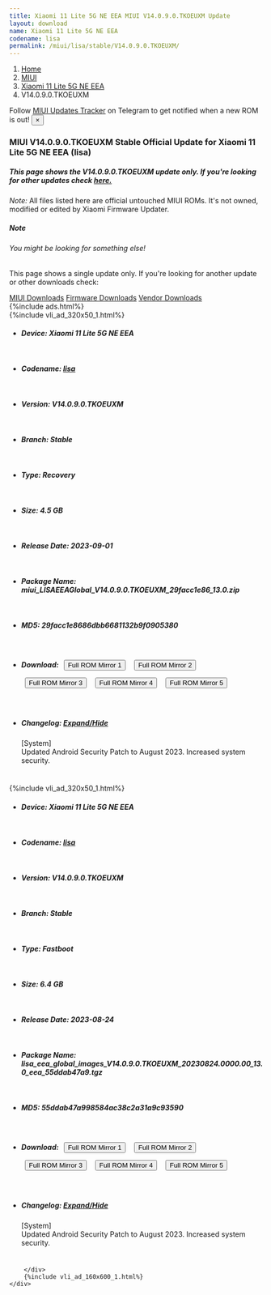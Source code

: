 ```yaml
---
title: Xiaomi 11 Lite 5G NE EEA MIUI V14.0.9.0.TKOEUXM Update
layout: download
name: Xiaomi 11 Lite 5G NE EEA
codename: lisa
permalink: /miui/lisa/stable/V14.0.9.0.TKOEUXM/
---
```

<nav aria-label="breadcrumb">
    <ol class="breadcrumb">
        <li class="breadcrumb-item"><a href="/">Home</a></li>
        <li class="breadcrumb-item"><a href="/miui/">MIUI</a></li>
        <li class="breadcrumb-item"><a href="/miui/lisa/">Xiaomi 11 Lite 5G NE EEA</a></li>
        <li class="breadcrumb-item active" aria-current="page">V14.0.9.0.TKOEUXM</li>
    </ol>
</nav>
<div class="alert alert-primary alert-dismissible fade show" role="alert">
    Follow <a href="https://t.me/MIUIUpdatesTracker" class="alert-link">MIUI Updates Tracker</a> on Telegram to get
    notified when a new ROM is out!
    <button type="button" class="close" data-dismiss="alert" aria-label="Close">
        <span aria-hidden="true">&times;</span>
    </button>
</div>
<div class="col-12 mx-auto">
    <h3 class="title bg-light p-2 rounded">MIUI V14.0.9.0.TKOEUXM Stable Official Update for Xiaomi 11 Lite 5G NE EEA (lisa)</h3>
    <h5>This page shows the V14.0.9.0.TKOEUXM update only. If you're looking for other updates check
        <a href="/miui/lisa/">here.</a></h5>
    <p><i>Note: </i>All files listed here are official untouched MIUI ROMs.
        It's not owned, modified or edited by Xiaomi Firmware Updater.</p>
    <div class="card">
        <div class="card-body">
            <h5 class="card-title">Note</h5>
            <h6 class="card-subtitle mb-2 text-muted">You might be looking for something else!</h6>
            <p class="card-text">This page shows a single update only.
                If you're looking for another update or other downloads check:</p>
            <a href="/miui/" class="card-link">MIUI Downloads</a>
            <a href="/firmware/" class="card-link">Firmware Downloads</a>
            <a href="/vendor/" class="card-link">Vendor Downloads</a>
        </div>
    </div>
    {%include ads.html%}
    <div class="row justify-content-center">
        <div class="col-10" id="downloads">
                    <div class="card card-body">
            {%include vli_ad_320x50_1.html%}
            <ul class="list-unstyled">
                <li style="padding-bottom: 10px;">
                    <h5><b>Device: </b>Xiaomi 11 Lite 5G NE EEA</h5>
                </li>
                <li style="padding-bottom: 10px;">
                    <h5><b>Codename: </b> <a href="/miui/lisa/" target="_blank">lisa</a> </h5>
                </li>
                <li style="padding-bottom: 10px;">
                    <h5><b>Version: </b>V14.0.9.0.TKOEUXM</h5>
                </li>
                <li style="padding-bottom: 10px;">
                    <h5><b>Branch: </b>Stable</h5>
                </li>
                <li style="padding-bottom: 10px;">
                    <h5><b>Type: </b>Recovery</h5>
                </li>
                <li style="padding-bottom: 10px;">
                    <h5><b>Size: </b>4.5 GB</h5>
                </li>
                <li style="padding-bottom: 10px;">
                    <h5><b>Release Date: </b>2023-09-01</h5>
                </li>
                <li style="padding-bottom: 10px;">
                    <h5><b>Package Name: </b><span id="filename" class="text-dark">miui_LISAEEAGlobal_V14.0.9.0.TKOEUXM_29facc1e86_13.0.zip</span></h5>
                </li>
                <li style="padding-bottom: 10px;">
                    <h5><b>MD5: </b><span id="md5" class="text-muted">29facc1e8686dbb6681132b9f0905380</span></h5>
                </li>
                <li style="padding-bottom: 10px;">
                    <h5><b>Download: </b> <button type="button" id="download" class="btn btn-primary" style="margin: 7px;" onclick="window.open('https://cdnorg.d.miui.com/V14.0.9.0.TKOEUXM/miui_LISAEEAGlobal_V14.0.9.0.TKOEUXM_29facc1e86_13.0.zip', '_blank');"><i class="fa fa-download"></i> Full ROM Mirror 1</button> <button type="button" id="download" class="btn btn-primary" style="margin: 7px;" onclick="window.open('https://bkt-sgp-miui-ota-update-alisgp.oss-ap-southeast-1.aliyuncs.com/V14.0.9.0.TKOEUXM/miui_LISAEEAGlobal_V14.0.9.0.TKOEUXM_29facc1e86_13.0.zip', '_blank');"><i class="fa fa-download"></i> Full ROM Mirror 2</button> <button type="button" id="download" class="btn btn-primary" style="margin: 7px;" onclick="window.open('https://bn.d.miui.com/V14.0.9.0.TKOEUXM/miui_LISAEEAGlobal_V14.0.9.0.TKOEUXM_29facc1e86_13.0.zip', '_blank');"><i class="fa fa-download"></i> Full ROM Mirror 3</button> <button type="button" id="download" class="btn btn-primary" style="margin: 7px;" onclick="window.open('https://bigota.d.miui.com/V14.0.9.0.TKOEUXM/miui_LISAEEAGlobal_V14.0.9.0.TKOEUXM_29facc1e86_13.0.zip', '_blank');"><i class="fa fa-download"></i> Full ROM Mirror 4</button> <button type="button" id="download" class="btn btn-primary" style="margin: 7px;" onclick="window.open('https://hugeota.d.miui.com/V14.0.9.0.TKOEUXM/miui_LISAEEAGlobal_V14.0.9.0.TKOEUXM_29facc1e86_13.0.zip', '_blank');"><i class="fa fa-download"></i> Full ROM Mirror 5</button></h5>
                </li>
                <li style="padding-bottom: 10px;">
                    <h5><b>Changelog: </b><a href="#lisa_1_changelog" data-toggle="collapse" role="button"
                            aria-expanded="false" aria-controls="lisa_1_changelog"> <i class="fa fa-arrow-down"
                                aria-hidden="true"></i> Expand/Hide</a></h5>
                    <div class="collapse" id="lisa_1_changelog">
                        <p id="changelog_text">[System]<br>Updated Android Security Patch to August 2023. Increased system security.</p>
                    </div>
                </li>
            </ul>
        </div>
        <div class="card card-body">
            {%include vli_ad_320x50_1.html%}
            <ul class="list-unstyled">
                <li style="padding-bottom: 10px;">
                    <h5><b>Device: </b>Xiaomi 11 Lite 5G NE EEA</h5>
                </li>
                <li style="padding-bottom: 10px;">
                    <h5><b>Codename: </b> <a href="/miui/lisa/" target="_blank">lisa</a> </h5>
                </li>
                <li style="padding-bottom: 10px;">
                    <h5><b>Version: </b>V14.0.9.0.TKOEUXM</h5>
                </li>
                <li style="padding-bottom: 10px;">
                    <h5><b>Branch: </b>Stable</h5>
                </li>
                <li style="padding-bottom: 10px;">
                    <h5><b>Type: </b>Fastboot</h5>
                </li>
                <li style="padding-bottom: 10px;">
                    <h5><b>Size: </b>6.4 GB</h5>
                </li>
                <li style="padding-bottom: 10px;">
                    <h5><b>Release Date: </b>2023-08-24</h5>
                </li>
                <li style="padding-bottom: 10px;">
                    <h5><b>Package Name: </b><span id="filename" class="text-dark">lisa_eea_global_images_V14.0.9.0.TKOEUXM_20230824.0000.00_13.0_eea_55ddab47a9.tgz</span></h5>
                </li>
                <li style="padding-bottom: 10px;">
                    <h5><b>MD5: </b><span id="md5" class="text-muted">55ddab47a998584ac38c2a31a9c93590</span></h5>
                </li>
                <li style="padding-bottom: 10px;">
                    <h5><b>Download: </b> <button type="button" id="download" class="btn btn-primary" style="margin: 7px;" onclick="window.open('https://cdnorg.d.miui.com/V14.0.9.0.TKOEUXM/lisa_eea_global_images_V14.0.9.0.TKOEUXM_20230824.0000.00_13.0_eea_55ddab47a9.tgz', '_blank');"><i class="fa fa-download"></i> Full ROM Mirror 1</button> <button type="button" id="download" class="btn btn-primary" style="margin: 7px;" onclick="window.open('https://bkt-sgp-miui-ota-update-alisgp.oss-ap-southeast-1.aliyuncs.com/V14.0.9.0.TKOEUXM/lisa_eea_global_images_V14.0.9.0.TKOEUXM_20230824.0000.00_13.0_eea_55ddab47a9.tgz', '_blank');"><i class="fa fa-download"></i> Full ROM Mirror 2</button> <button type="button" id="download" class="btn btn-primary" style="margin: 7px;" onclick="window.open('https://bn.d.miui.com/V14.0.9.0.TKOEUXM/lisa_eea_global_images_V14.0.9.0.TKOEUXM_20230824.0000.00_13.0_eea_55ddab47a9.tgz', '_blank');"><i class="fa fa-download"></i> Full ROM Mirror 3</button> <button type="button" id="download" class="btn btn-primary" style="margin: 7px;" onclick="window.open('https://bigota.d.miui.com/V14.0.9.0.TKOEUXM/lisa_eea_global_images_V14.0.9.0.TKOEUXM_20230824.0000.00_13.0_eea_55ddab47a9.tgz', '_blank');"><i class="fa fa-download"></i> Full ROM Mirror 4</button> <button type="button" id="download" class="btn btn-primary" style="margin: 7px;" onclick="window.open('https://hugeota.d.miui.com/V14.0.9.0.TKOEUXM/lisa_eea_global_images_V14.0.9.0.TKOEUXM_20230824.0000.00_13.0_eea_55ddab47a9.tgz', '_blank');"><i class="fa fa-download"></i> Full ROM Mirror 5</button></h5>
                </li>
                <li style="padding-bottom: 10px;">
                    <h5><b>Changelog: </b><a href="#lisa_2_changelog" data-toggle="collapse" role="button"
                            aria-expanded="false" aria-controls="lisa_2_changelog"> <i class="fa fa-arrow-down"
                                aria-hidden="true"></i> Expand/Hide</a></h5>
                    <div class="collapse" id="lisa_2_changelog">
                        <p id="changelog_text">[System]<br>Updated Android Security Patch to August 2023. Increased system security.</p>
                    </div>
                </li>
            </ul>
        </div>

        </div>
        {%include vli_ad_160x600_1.html%}
    </div>
</div>
